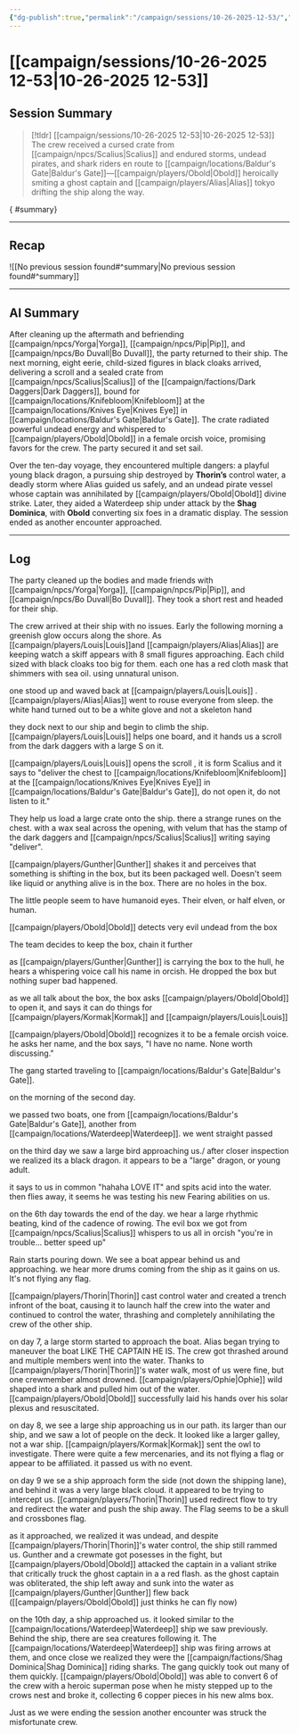 ```yaml
---
{"dg-publish":true,"permalink":"/campaign/sessions/10-26-2025-12-53/","noteIcon":"","created":"2025-10-26T12:53:08.550-07:00","updated":"2025-10-27T16:14:22.332-07:00"}
---
```


# [[campaign/sessions/10-26-2025 12-53\|10-26-2025 12-53]]

## Session Summary
> [!tldr] [[campaign/sessions/10-26-2025 12-53\|10-26-2025 12-53]]
> The crew received a cursed crate from [[campaign/npcs/Scalius\|Scalius]] and endured storms, undead pirates, and shark riders en route to [[campaign/locations/Baldur's Gate\|Baldur's Gate]]—[[campaign/players/Obold\|Obold]] heroically smiting a ghost captain and [[campaign/players/Alias\|Alias]] tokyo drifting the ship along the way.
>
{ #summary}


---


## Recap

![[No previous session found#^summary\|No previous session found#^summary]]


---

## AI Summary
After cleaning up the aftermath and befriending [[campaign/npcs/Yorga\|Yorga]], [[campaign/npcs/Pip\|Pip]], and [[campaign/npcs/Bo Duvall\|Bo Duvall]], the party returned to their ship. The next morning, eight eerie, child-sized figures in black cloaks arrived, delivering a scroll and a sealed crate from [[campaign/npcs/Scalius\|Scalius]] of the [[campaign/factions/Dark Daggers\|Dark Daggers]], bound for [[campaign/locations/Knifebloom\|Knifebloom]] at the [[campaign/locations/Knives Eye\|Knives Eye]] in [[campaign/locations/Baldur's Gate\|Baldur's Gate]]. The crate radiated powerful undead energy and whispered to [[campaign/players/Obold\|Obold]] in a female orcish voice, promising favors for the crew. The party secured it and set sail.

Over the ten-day voyage, they encountered multiple dangers: a playful young black dragon, a pursuing ship destroyed by **Thorin’s** control water, a deadly storm where Alias guided us safely, and an undead pirate vessel whose captain was annihilated by [[campaign/players/Obold\|Obold]] divine strike. Later, they aided a Waterdeep ship under attack by the **Shag Dominica**, with **Obold** converting six foes in a dramatic display. The session ended as another encounter approached.

---

## Log
The party cleaned up the bodies and made friends with [[campaign/npcs/Yorga\|Yorga]], [[campaign/npcs/Pip\|Pip]], and [[campaign/npcs/Bo Duvall\|Bo Duvall]]. They took a short rest and headed for their ship. 

The crew arrived at their ship with no issues. Early the following morning a greenish glow occurs along the shore. As [[campaign/players/Louis\|Louis]]and [[campaign/players/Alias\|Alias]] are keeping watch a skiff appears with 8 small figures approaching. Each child sized with black cloaks too big for them. each one has a red cloth mask that shimmers with sea oil. using unnatural unison. 

one stood up and waved back at [[campaign/players/Louis\|Louis]] . [[campaign/players/Alias\|Alias]] went to rouse everyone from sleep. the white hand turned out to be a white glove and not a skeleton hand

they dock next to our ship and begin to climb the ship.  [[campaign/players/Louis\|Louis]] helps one board, and it hands us a scroll from the dark daggers with a large S on it. 

[[campaign/players/Louis\|Louis]] opens the scroll , it is form Scalius and it says to "deliver the chest to [[campaign/locations/Knifebloom\|Knifebloom]] at the [[campaign/locations/Knives Eye\|Knives Eye]] in [[campaign/locations/Baldur's Gate\|Baldur's Gate]], do not open it, do not listen to it."

They help us load a large crate onto the ship. there a strange runes on the chest. with a wax seal across the opening, with velum that has the stamp of the dark daggers and [[campaign/npcs/Scalius\|Scalius]] writing saying "deliver". 


[[campaign/players/Gunther\|Gunther]] shakes it and perceives that something is shifting in the box, but its been packaged well. Doesn't seem like liquid or anything alive is in the box. There are no holes in the box. 

The little people seem to have humanoid eyes. Their elven, or half elven, or human. 

[[campaign/players/Obold\|Obold]] detects very evil undead from the box

The team decides to keep the box, chain it further

as [[campaign/players/Gunther\|Gunther]] is carrying the box to the hull, he hears a whispering voice call his name in orcish. He dropped the box but nothing super bad happened. 

as we all talk about the box, the box asks [[campaign/players/Obold\|Obold]] to open it, and says it can do things for [[campaign/players/Kormak\|Kormak]] and [[campaign/players/Louis\|Louis]] 

[[campaign/players/Obold\|Obold]] recognizes it to be a female orcish voice. he asks her name, and the box says, "I have no name. None worth discussing."

The gang started traveling to [[campaign/locations/Baldur's Gate\|Baldur's Gate]].

on the morning of the second day. 

we passed two boats, one from [[campaign/locations/Baldur's Gate\|Baldur's Gate]], another from [[campaign/locations/Waterdeep\|Waterdeep]]. we went straight passed

on the third day we saw a large bird approaching us./ after closer inspection we realized its a black dragon. it appears to be a "large" dragon, or young adult. 

it says to us in common "hahaha LOVE IT" and spits acid into the water.  then flies away, it seems he was testing his new Fearing abilities on us. 

on the 6th day towards the end of the day. we hear a large rhythmic beating, kind of the cadence of rowing. The evil box we got from [[campaign/npcs/Scalius\|Scalius]] whispers to us all in orcish "you're in trouble... better speed up"

Rain starts pouring down.  We see a boat appear behind us and approaching. we hear more drums coming from the ship as it gains on us. It's not flying any flag. 

[[campaign/players/Thorin\|Thorin]] cast control water and created a trench infront of the boat, causing it to launch half the crew into the water and continued to control the water, thrashing and completely annihilating the crew of the other ship. 

on day 7, a large storm started to approach the boat. Alias began trying to maneuver the boat LIKE THE CAPTAIN HE IS. The crew got thrashed around and multiple members went into the water. Thanks to [[campaign/players/Thorin\|Thorin]]'s water walk, most of us were fine, but one crewmember almost drowned. [[campaign/players/Ophie\|Ophie]] wild shaped into a shark and pulled him out of the water. [[campaign/players/Obold\|Obold]] successfully laid his hands over his solar plexus and resuscitated. 

on day 8,  we see a large ship approaching us in our path. its larger than our ship, and we saw a lot of people on the deck. It looked like a larger galley, not a war ship. [[campaign/players/Kormak\|Kormak]] sent the owl to investigate. There were quite a few mercenaries, and its not flying a flag or appear to be affiliated.  it passed us with no event. 

on day 9 we se a ship approach form the side (not down the shipping lane), and behind it was a very large black cloud. it appeared to be trying to intercept us. [[campaign/players/Thorin\|Thorin]] used redirect flow to try and redirect the water and push the ship away. The Flag seems to be a skull and crossbones flag. 

as it approached, we realized it was undead, and despite [[campaign/players/Thorin\|Thorin]]'s water control, the ship still rammed us. Gunther and a crewmate got posesses in the fight, but [[campaign/players/Obold\|Obold]] attacked the captain in a valiant strike that critically truck the ghost captain in a  a red flash. as the ghost captain was obliterated, the ship left away and sunk into the water as [[campaign/players/Gunther\|Gunther]] flew back ([[campaign/players/Obold\|Obold]] just thinks he can fly now)

on the 10th day, a ship approached us. it looked similar to the [[campaign/locations/Waterdeep\|Waterdeep]] ship we saw previously. Behind the ship, there are sea creatures following it. The [[campaign/locations/Waterdeep\|Waterdeep]] ship was firing arrows at them, and once close we realized they were the [[campaign/factions/Shag Dominica\|Shag Dominica]] riding sharks. The gang quickly took out many of them quickly. [[campaign/players/Obold\|Obold]] was able to convert 6 of the crew with a heroic superman pose when he misty stepped up to the crows nest and broke it, collecting 6 copper pieces in his new alms box. 

Just as we were ending the session another encounter was struck the misfortunate crew. 

